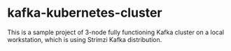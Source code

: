 # kafka-kubernetes-cluster
This is a sample project of 3-node fully functioning Kafka cluster on a local workstation, which is using Strimzi Kafka distribution.
